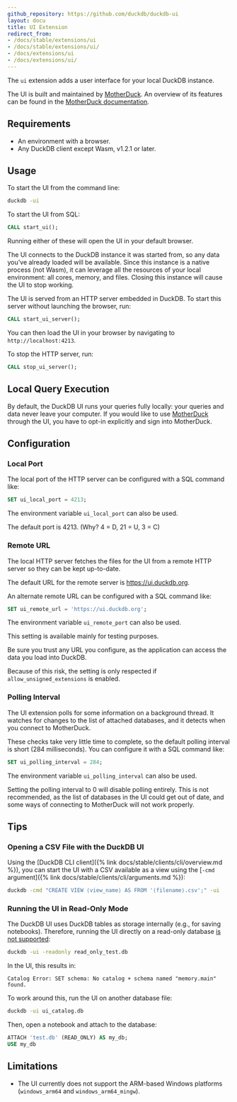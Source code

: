 ```yaml
---
github_repository: https://github.com/duckdb/duckdb-ui
layout: docu
title: UI Extension
redirect_from:
- /docs/stable/extensions/ui
- /docs/stable/extensions/ui/
- /docs/extensions/ui
- /docs/extensions/ui/
---
```


The `ui` extension adds a user interface for your local DuckDB instance.

The UI is built and maintained by [MotherDuck](https://motherduck.com/).
An overview of its features can be found
in the [MotherDuck documentation](https://motherduck.com/docs/getting-started/motherduck-quick-tour/).

## Requirements

* An environment with a browser.
* Any DuckDB client except Wasm, v1.2.1 or later.

## Usage

To start the UI from the command line:

```bash
duckdb -ui
```

To start the UI from SQL:

```sql
CALL start_ui();
```

Running either of these will open the UI in your default browser.

The UI connects to the DuckDB instance it was started from,
so any data you’ve already loaded will be available.
Since this instance is a native process (not Wasm), it can leverage all
the resources of your local environment: all cores, memory, and files.
Closing this instance will cause the UI to stop working.

The UI is served from an HTTP server embedded in DuckDB.
To start this server without launching the browser, run:

```sql
CALL start_ui_server();
```

You can then load the UI in your browser by navigating to
`http://localhost:4213`.

To stop the HTTP server, run:

```sql
CALL stop_ui_server();
```

## Local Query Execution

By default, the DuckDB UI runs your queries fully locally: your queries and data never leave your computer.
If you would like to use [MotherDuck](https://motherduck.com/) through the UI, you have to opt-in explicitly and sign into MotherDuck.

## Configuration

### Local Port

The local port of the HTTP server can be configured with a SQL command like:

```sql
SET ui_local_port = 4213;
```

The environment variable `ui_local_port` can also be used.

The default port is 4213. (Why? 4 = D, 21 = U, 3 = C)

### Remote URL

The local HTTP server fetches the files for the UI from a remote HTTP
server so they can be kept up-to-date.

The default URL for the remote server is <https://ui.duckdb.org>.

An alternate remote URL can be configured with a SQL command like:

```sql
SET ui_remote_url = 'https://ui.duckdb.org';
```

The environment variable `ui_remote_port` can also be used.

This setting is available mainly for testing purposes.

Be sure you trust any URL you configure, as the application can access
the data you load into DuckDB.

Because of this risk, the setting is only respected
if `allow_unsigned_extensions` is enabled.

### Polling Interval

The UI extension polls for some information on a background thread.
It watches for changes to the list of attached databases,
and it detects when you connect to MotherDuck.

These checks take very little time to complete, so the default polling
interval is short (284 milliseconds).
You can configure it with a SQL command like:

```sql
SET ui_polling_interval = 284;
```

The environment variable `ui_polling_interval` can also be used.

Setting the polling interval to 0 will disable polling entirely.
This is not recommended, as the list of databases in the UI could get
out of date, and some ways of connecting to MotherDuck will not work
properly.

## Tips

### Opening a CSV File with the DuckDB UI

Using the [DuckDB CLI client]({% link docs/stable/clients/cli/overview.md %}),
you can start the UI with a CSV available as a view using the [`-cmd` argument]({% link docs/stable/clients/cli/arguments.md %}):

```bash
duckdb -cmd "CREATE VIEW ⟨view_name⟩ AS FROM '⟨filename⟩.csv';" -ui
```

### Running the UI in Read-Only Mode

The DuckDB UI uses DuckDB tables as storage internally (e.g., for saving notebooks).
Therefore, running the UI directly on a read-only database [is not supported](https://github.com/duckdb/duckdb-ui/issues/61):

```bash
duckdb -ui -readonly read_only_test.db
```

In the UI, this results in:

```console
Catalog Error: SET schema: No catalog + schema named "memory.main" found.
```

To work around this, run the UI on another database file:

```bash
duckdb -ui ui_catalog.db
```

Then, open a notebook and attach to the database:

```sql
ATTACH 'test.db' (READ_ONLY) AS my_db;
USE my_db
```

## Limitations

* The UI currently does not support the ARM-based Windows platforms (`windows_arm64` and `windows_arm64_mingw`).
